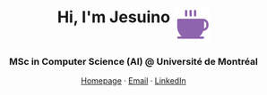 <h1 align="center">
  Hi, I'm Jesuino <img src="coffee-fill.svg" style="vertical-align:top;"/>
</h1>

<h3 align="center">
  MSc in Computer Science (AI) @ Université de Montréal
</h3>

<p align="center">
  <a href="https://jesuinovieira.github.io/">Homepage</a> · 
  <a href="mailto:jesuino.vf@gmail.com">Email</a> · 
  <a href="https://www.linkedin.com/in/jesuinovieira">LinkedIn</a>
</p>
